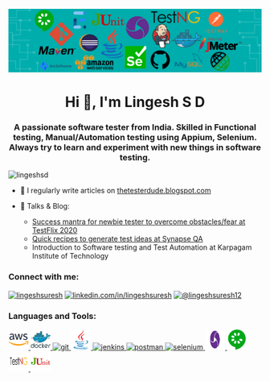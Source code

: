 
![I am GitHub Readme Generator's creator](https://github.com/LingeshSD/LingeshSD/blob/main/Banner.png)

<h1 align="center">Hi 👋, I'm Lingesh S D</h1>
<h3 align="center">A passionate software tester from India. Skilled in Functional testing, Manual/Automation testing using Appium, Selenium. Always try to learn and experiment with new things in software testing.</h3>


<p align="left"> <img src="https://komarev.com/ghpvc/?username=lingeshsd&label=Profile%20views&color=0e75b6&style=flat" alt="lingeshsd" /> </p>


- 📝 I regularly write articles on [thetesterdude.blogspot.com](https://thetesterdude.blogspot.com/)

- 📄 Talks & Blog: 
  * [Success mantra for newbie tester to overcome obstacles/fear at TestFlix 2020](https://youtu.be/acPBJhDXwKw) 
  * [Quick recipes to generate test ideas at Synapse QA](https://synapse-qa.com/2021/01/22/quick-recipes-to-generate-test-ideas/)
  * Introduction to Software testing and Test Automation at Karpagam Institute of Technology

<h3 align="left">Connect with me:</h3>
<p align="left">
<a href="https://twitter.com/lingeshsuresh" target="blank"><img align="center" src="https://cdn.jsdelivr.net/npm/simple-icons@3.0.1/icons/twitter.svg" alt="lingeshsuresh" height="30" width="40" /></a>
<a href="https://linkedin.com/in/lingeshsuresh" target="blank"><img align="center" src="https://cdn.jsdelivr.net/npm/simple-icons@3.0.1/icons/linkedin.svg" alt="linkedin.com/in/lingeshsuresh" height="30" width="40" /></a>
<a href="https://medium.com/@lingeshsuresh12" target="blank"><img align="center" src="https://cdn.jsdelivr.net/npm/simple-icons@3.0.1/icons/medium.svg" alt="@lingeshsuresh12" height="30" width="40" /></a>
</p>

<h3 align="left">Languages and Tools:</h3>
<p align="left"> <a href="https://aws.amazon.com" target="_blank"> <img src="https://raw.githubusercontent.com/devicons/devicon/master/icons/amazonwebservices/amazonwebservices-original-wordmark.svg" alt="aws" width="40" height="40"/> </a> <a href="https://www.docker.com/" target="_blank"> <img src="https://raw.githubusercontent.com/devicons/devicon/master/icons/docker/docker-original-wordmark.svg" alt="docker" width="40" height="40"/> </a> <a href="https://git-scm.com/" target="_blank"> <img src="https://www.vectorlogo.zone/logos/git-scm/git-scm-icon.svg" alt="git" width="40" height="40"/> </a> <a href="https://www.java.com" target="_blank"> <img src="https://raw.githubusercontent.com/devicons/devicon/master/icons/java/java-original.svg" alt="java" width="40" height="40"/> </a> <a href="https://www.jenkins.io" target="_blank"> <img src="https://www.vectorlogo.zone/logos/jenkins/jenkins-icon.svg" alt="jenkins" width="40" height="40"/> </a> <a href="https://postman.com" target="_blank"> <img src="https://www.vectorlogo.zone/logos/getpostman/getpostman-icon.svg" alt="postman" width="40" height="40"/> </a> <a href="https://www.selenium.dev" target="_blank"> <img src="https://raw.githubusercontent.com/detain/svg-logos/780f25886640cef088af994181646db2f6b1a3f8/svg/selenium-logo.svg" alt="selenium" width="40" height="40"/> </a> <a href="https://appium.io/" target="_blank"><img src="https://github.com/LingeshSD/LingeshSD/blob/main/appium.png" alt="appium" width="40" height="40"/> </a> <a href="https://cucumber.io/" target="_blank"><img src="https://github.com/LingeshSD/LingeshSD/blob/main/cucumber.png" alt="cucumber" width="40" height="40"/> </a> <a href="https://testng.org/doc/index.html" target="_blank"><img src="https://github.com/LingeshSD/LingeshSD/blob/main/testng.png" alt="testng" width="40" height="40"/> </a>  <a href="https://junit.org/junit5/" target="_blank"><img src="https://github.com/LingeshSD/LingeshSD/blob/main/junit.png" alt="junit" width="40" height="40"/> </a></p>
